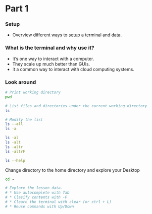 
# Part 1

### Setup

-   Overview different ways to
    [setup](https://github.com/2DegreesInvesting/ds.terminal#setup) a
    terminal and data.

### What is the terminal and why use it?

-   It’s one way to interact with a computer.
-   They scale up much better than GUIs.
-   It a common way to interact with cloud computing systems.

### Look around

``` bash
# Print working directory
pwd

# List files and directories under the current working directory
ls

# Modify the list
ls --all
ls -a

ls -al
ls -alt
ls -altr
ls -altrF

ls --help
```

Change directory to the home directory and explore your Desktop

``` bash
cd ~

# Explore the lesson data. 
# * Use autocomplete with Tab
# * Clasify contents with -F
# * Clearn the terminal with clear (or ctrl + L)
# * Reuse commands with Up/Down
```

